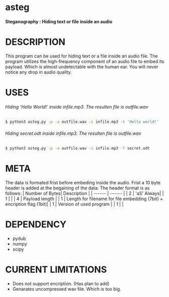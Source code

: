 # asteg
#### Steganography : Hiding text or file inside an audio

# DESCRIPTION
This program can be used for hiding text or a file inside an audio file. The program utilizes the high-frequency component of an audio file to embed its payload. Which is almost undetectable with the human ear. You will never notice any drop in audio quality.

# USES
###### Hiding 'Hello World!' inside infile.mp3. The resulten file is outfile.wav
#### 
```sh
$ python3 asteg.py -p -o outfile.wav -i infile.mp3 -t 'Hello world!'
```
###### Hiding secret.odt inside infile.mp3. The resulten file is outfile.wav
#### 
```sh
$ python3 asteg.py -p -o outfile.wav -i infile.mp3 -f secret.odt
```

# META
The data is formated frist before embeding inside the audio. Frist a 10 byte header is added at the begaining of the data. The header format is as follows:
| Number of Bytes| Description |
| ------ | ------ |
| 2 | 'aS' Always|
| 1 | <Reserved> |
| 4 | Payload length |
| 1 | Length for filename for file embedding (7bit) + encription flag (1bit)|
| 1 | Version of used program |
| 1 | <Reserved> |

# DEPENDENCY
  - pydub
  - numpy
  - scipy

# CURRENT LIMITATIONS

  - Does not support encription. (Has plan to add)
  - Genarates uncompressed wav file. Which is too big.


